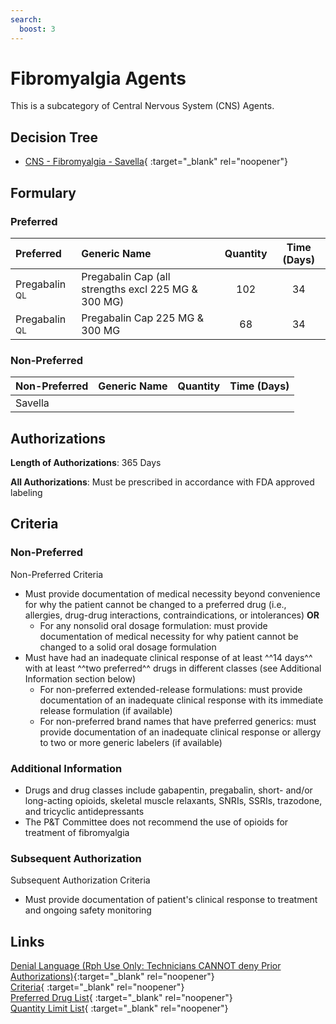 ```yaml
---
search:
  boost: 3
---
```


# Fibromyalgia Agents

This is a subcategory of Central Nervous System (CNS) Agents.

## Decision Tree

- [CNS - Fibromyalgia - Savella](https://forms.office.com/Pages/ResponsePage.aspx?id=nPhjxpvvj0G9PUHkbAzgaN9UYz8EqmlIs3_TYn4TbXBURTNBSFg0NlM4R1hGOFZIODQ5SFJLTk5YSyQlQCN0PWcu){ :target="_blank" rel="noopener"}

## Formulary

### Preferred

| Preferred                | Generic Name                                        | Quantity | Time (Days) |
| :----------------------- | :-------------------------------------------------- | :------: | :---------: |
| Pregabalin <sup>QL</sup> | Pregabalin Cap (all strengths excl 225 MG & 300 MG) |   102    |     34      |
| Pregabalin <sup>QL</sup> | Pregabalin Cap 225 MG & 300 MG                      |    68    |     34      |

### Non-Preferred

| Non-Preferred | Generic Name | Quantity | Time (Days) |
| :------------ | :----------- | :------: | :---------: |
| Savella       |              |          |             |

## Authorizations

**Length of Authorizations**: 365 Days

**All Authorizations**: Must be prescribed in accordance with FDA approved labeling

## Criteria

### Non-Preferred

Non-Preferred Criteria

- Must provide documentation of medical necessity beyond convenience for why the patient cannot be changed to a preferred drug (i.e., allergies, drug-drug interactions, contraindications, or intolerances) **OR**
    - For any nonsolid oral dosage formulation: must provide documentation of medical necessity for why patient cannot be changed to a solid oral dosage formulation
- Must have had an inadequate clinical response of at least ^^14 days^^ with at least ^^two preferred^^ drugs in different classes (see Additional Information section below)
    - For non-preferred extended-release formulations: must provide documentation of an inadequate clinical response with its immediate release formulation (if available)
    - For non-preferred brand names that have preferred generics: must provide documentation of an inadequate clinical response or allergy to two or more generic labelers (if available)

### Additional Information

- Drugs and drug classes include gabapentin, pregabalin, short- and/or long-acting opioids, skeletal muscle relaxants, SNRIs, SSRIs, trazodone, and tricyclic antidepressants
- The P&T Committee does not recommend the use of opioids for treatment of fibromyalgia

### Subsequent Authorization

Subsequent Authorization Criteria

- Must provide documentation of patient's clinical response to treatment and ongoing safety monitoring

## Links

[Denial Language (Rph Use Only: Technicians CANNOT deny Prior Authorizations)](https://mygainwell-my.sharepoint.com.mcas.ms/:w:/r/personal/rachel_carpenter_gainwelltechnologies_com/_layouts/15/Doc.aspx?sourcedoc=%7BE78364D9-082C-41C5-9902-8F8AC94900ED%7D&file=Denial%20Language%20Updated%2002062023.docx&mobileredirect=true&action=embedview&wdStartOn=28&cid=f4472ece-6d4f-4694-b0c5-c150a2f53fea){:target="_blank" rel="noopener"} </br>
[Criteria](https://medicaid.ohio.gov/static/PHM/drug-coverage/20230701+UPDL+Criteria+_v1_FINAL.approved.pdf#page=38){ :target="_blank" rel="noopener"} </br>
[Preferred Drug List](https://medicaid.ohio.gov/static/PHM/drug-coverage/20230701_UPDL_FINAL_ODM.approved.v2.pdf#page=16){ :target="_blank" rel="noopener"} </br>
[Quantity Limit List](https://pharmacy.medicaid.ohio.gov/sites/default/files/20230101_Ohio_Medicaid_Quantity_Document_APPROVED.pdf){ :target="_blank" rel="noopener"}
